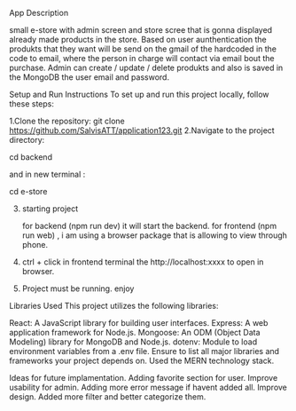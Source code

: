 App Description 

small e-store with admin screen and store scree that is gonna displayed already made products in the store. Based on user aunthentication the produkts that they want will be send on the gmail of the hardcoded in the code to email, where the person in charge will contact via email bout the purchase. Admin can create / update / delete produkts and also is saved in the MongoDB the user email and password.

Setup and Run Instructions
To set up and run this project locally, follow these steps:

1.Clone the repository:
  git clone https://github.com/SalvisATT/application123.git
2.Navigate to the project directory:

  cd backend

  and in new terminal :

  cd e-store

3. starting project

   for backend (npm run dev) it will start the backend.
   for frontend (npm run web) , i am using a browser package that is allowing to view through phone.

4. ctrl + click in frontend terminal the http://localhost:xxxx to open in browser.
5. Project must be running. enjoy

Libraries Used
  This project utilizes the following libraries:
  
  React: A JavaScript library for building user interfaces.
  Express: A web application framework for Node.js.
  Mongoose: An ODM (Object Data Modeling) library for MongoDB and Node.js.
  dotenv: Module to load environment variables from a .env file.
  Ensure to list all major libraries and frameworks your project depends on.
  Used the MERN technology stack.

Ideas for future implamentation.
  Adding favorite section for user.
  Improve usability for admin.
  Adding more error message if havent added all.
  Improve design.
  Added more filter and better categorize them.
